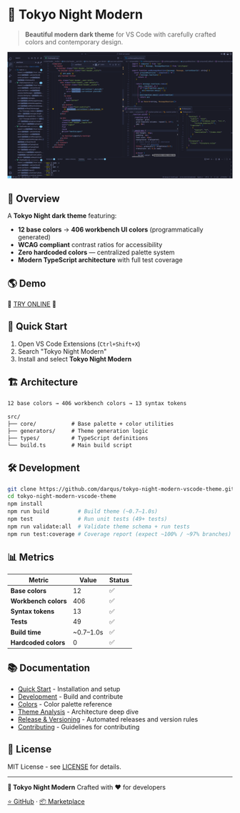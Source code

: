 # 🌆 Tokyo Night Modern

> **Beautiful modern dark theme** for VS Code with carefully crafted colors and contemporary design.

![Tokyo Night Modern](static/ss_tokyo_night_modern.png)

## 🎨 Overview

A **Tokyo Night dark theme** featuring:

- **12 base colors** → **406 workbench UI colors** (programmatically generated)
- **WCAG compliant** contrast ratios for accessibility
- **Zero hardcoded colors** — centralized palette system
- **Modern TypeScript architecture** with full test coverage

## 🌎 Demo

🔮 [TRY ONLINE](https://vscode.dev/theme/lod-inc.tokyo-night-modern) 🔮

## 🚀 Quick Start

1. Open VS Code Extensions (`Ctrl+Shift+X`)
2. Search "Tokyo Night Modern"
3. Install and select **Tokyo Night Modern**

## 🏗️ Architecture

```text
12 base colors → 406 workbench colors → 13 syntax tokens
```

```text
src/
├── core/           # Base palette + color utilities
├── generators/     # Theme generation logic
├── types/          # TypeScript definitions
└── build.ts        # Main build script
```

## 🛠️ Development

```bash
git clone https://github.com/darqus/tokyo-night-modern-vscode-theme.git
cd tokyo-night-modern-vscode-theme
npm install
npm run build         # Build theme (~0.7–1.0s)
npm test              # Run unit tests (49+ tests)
npm run validate:all  # Validate theme schema + run tests
npm run test:coverage # Coverage report (expect ~100% / ~97% branches)
```

## 📊 Metrics

| Metric | Value | Status |
|--------|-------|--------|
| **Base colors** | 12 | ✅ |
| **Workbench colors** | 406 | ✅ |
| **Syntax tokens** | 13 | ✅ |
| **Tests** | 49 | ✅ |
| **Build time** | ~0.7–1.0s | ✅ |
| **Hardcoded colors** | 0 | ✅ |

## 📚 Documentation

- [Quick Start](docs/QUICK_START.md) - Installation and setup
- [Development](docs/DEVELOPMENT.md) - Build and contribute
- [Colors](docs/COLORS.md) - Color palette reference
- [Theme Analysis](docs/THEME_ANALYSIS.md) - Architecture deep dive
- [Release & Versioning](docs/RELEASE_VERSIONING.md) - Automated releases and version rules
- [Contributing](docs/CONTRIBUTING.md) - Guidelines for contributing

## 📄 License

MIT License - see [LICENSE](LICENSE) for details.

---

**🌃 Tokyo Night Modern**
Crafted with ❤️ for developers

[⭐ GitHub](https://github.com/darqus/tokyo-night-modern-vscode-theme) · [📦 Marketplace](https://marketplace.visualstudio.com/items?itemName=lod-inc.tokyo-night-modern)
